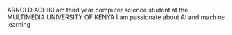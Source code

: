ARNOLD ACHIKI 
am third year computer science student at the MULTIMEDIA UNIVERSITY OF KENYA
I am passionate about AI and machine learning
